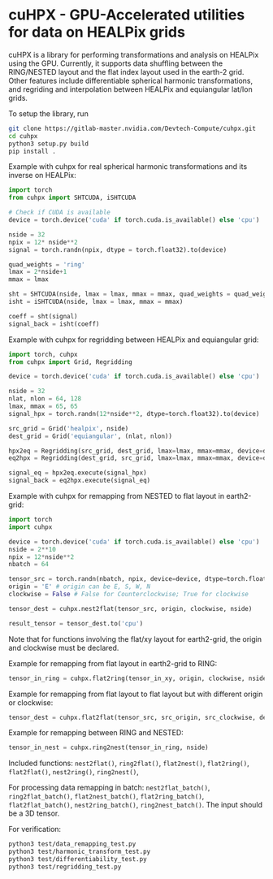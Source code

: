 # cuHPX - GPU-Accelerated utilities for data on HEALPix grids

cuHPX is a library for performing transformations and analysis on HEALPix using the GPU. Currently, it supports data shuffling between the RING/NESTED layout and the flat index layout used in the earth-2 grid. Other features include differentiable spherical harmonic transformations, and regriding and interpolation between HEALPix and equiangular lat/lon grids.

To setup the library, run

```bash
git clone https://gitlab-master.nvidia.com/Devtech-Compute/cuhpx.git
cd cuhpx
python3 setup.py build
pip install .
```

Example with cuhpx for real spherical harmonic transformations and its inverse on HEALPix:
    
```python
import torch
from cuhpx import SHTCUDA, iSHTCUDA

# Check if CUDA is available
device = torch.device('cuda' if torch.cuda.is_available() else 'cpu')

nside = 32
npix = 12* nside**2
signal = torch.randn(npix, dtype = torch.float32).to(device)

quad_weights = 'ring'
lmax = 2*nside+1
mmax = lmax

sht = SHTCUDA(nside, lmax = lmax, mmax = mmax, quad_weights = quad_weights)
isht = iSHTCUDA(nside, lmax = lmax, mmax = mmax)

coeff = sht(signal)
signal_back = isht(coeff)
```

Example with cuhpx for regridding between HEALPix and equiangular grid:

```python
import torch, cuhpx
from cuhpx import Grid, Regridding

device = torch.device('cuda' if torch.cuda.is_available() else 'cpu')

nside = 32
nlat, nlon = 64, 128
lmax, mmax = 65, 65 
signal_hpx = torch.randn(12*nside**2, dtype=torch.float32).to(device)

src_grid = Grid('healpix', nside)
dest_grid = Grid('equiangular', (nlat, nlon))

hpx2eq = Regridding(src_grid, dest_grid, lmax=lmax, mmax=mmax, device=device)
eq2hpx = Regridding(dest_grid, src_grid, lmax=lmax, mmax=mmax, device=device)

signal_eq = hpx2eq.execute(signal_hpx)
signal_back = eq2hpx.execute(signal_eq)    
```

Example with cuhpx for remapping from NESTED to flat layout in earth2-grid:

```python
import torch
import cuhpx

device = torch.device('cuda' if torch.cuda.is_available() else 'cpu')
nside = 2**10
npix = 12*nside**2
nbatch = 64

tensor_src = torch.randn(nbatch, npix, device=device, dtype=torch.float32)
origin = 'E' # origin can be E, S, W, N
clockwise = False # False for Counterclockwise; True for clockwise

tensor_dest = cuhpx.nest2flat(tensor_src, origin, clockwise, nside)

result_tensor = tensor_dest.to('cpu')
```

Note that for functions involving the flat/xy layout for earth2-grid, the origin and clockwise must be declared.

Example for remapping from flat layout in earth2-grid to RING:

```python
tensor_in_ring = cuhpx.flat2ring(tensor_in_xy, origin, clockwise, nside)
```

Example for remapping from flat layout to flat layout but with different origin or clockwise:

```python
tensor_dest = cuhpx.flat2flat(tensor_src, src_origin, src_clockwise, dest_origin, dest_clockwise, nside)
```

Example for remapping between RING and NESTED:

```python
tensor_in_nest = cuhpx.ring2nest(tensor_in_ring, nside)
```

Included functions: `nest2flat()`, `ring2flat()`, `flat2nest()`, `flat2ring()`, `flat2flat()`, `nest2ring()`, `ring2nest()`, 

For processing data remapping in batch: `nest2flat_batch()`, `ring2flat_batch()`, `flat2nest_batch()`, `flat2ring_batch()`, `flat2flat_batch()`, `nest2ring_batch()`, `ring2nest_batch()`. The input should be a 3D tensor.

For verification:

```bash
python3 test/data_remapping_test.py
python3 test/harmonic_transform_test.py
python3 test/differentiability_test.py
python3 test/regridding_test.py
```

